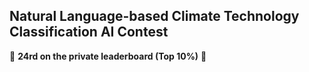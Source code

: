 ## Natural Language-based Climate Technology Classification AI Contest

👏 **24rd on the private leaderboard (Top 10%)** 👏

